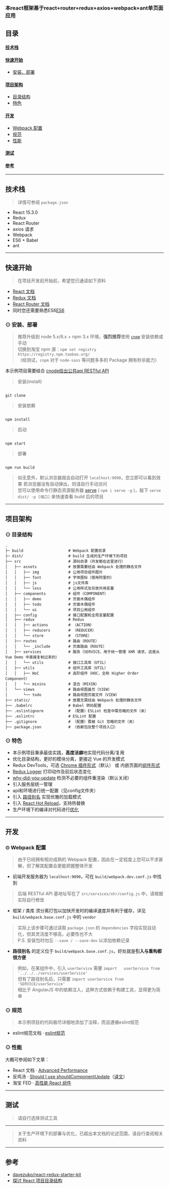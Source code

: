 ### 本react框架基于react+router+redux+axios+webpack+ant单页面应用

## 目录
####  [技术栈](#features)

####  [快速开始](#getting-started)
  * [安装、部署](#installation)  

####  [项目架构](#architecture)  
  * [目录结构](#tree)
  * [特色](#character)   

####  [开发](#development)
  * [Webpack 配置](#webpack-configure)
  * [规范](#standard)
  * [性能](#performance)
  
####  [测试](#testing)  

####  [参考](#reference)

****

## <a name="features"> 技术栈</a>
> 详情可参阅 `package.json` 

* React 15.3.0
* Redux
* React Router
* axios 请求
* Webpack
* ES6 + Babel
* ant

***

## <a name="getting-started"> 快速开始</a>
> 在项目开发前开始前，希望您已通读如下资料
* [React 文档][react-doc]  
* [Redux 文档][redux-doc]
* [React Router 文档][react-router-doc]  
* 同时您还需要熟悉ES6[ES6](http://es6.ruanyifeng.com/)  

### <a name="installation">⊙ 安装、部署</a>  
> 推荐升级到 node 5.x/6.x + npm 3.x 环境，**强烈推荐**使用 [`cnpm`](https://github.com/cnpm/cnpm) 安装依赖或手动     
> 切换到淘宝 npm 源：`npm set registry https://registry.npm.taobao.org/`     
> （经测试，`cnpm` 对于 `node-sass` 等问题多多的 Package 拥有秒杀能力）   

本示例项目需要结合 [cnode给出公共api RESTful API](http://cnodejs.org/api)     
> 安装(install)  
```

git clone

``` 
>  安装依赖   
```

npm install

``` 
> 启动  
```

npm start

```

> 部署  
```

npm run build

```

> 如无意外，默认浏览器就会自动打开 `localhost:9090`，您立即可以看到效果  若浏览器没有自动弹出，则请自行手动访问  
> 您可以使用命令行静态资源服务器 [serve](https://github.com/tj/serve) ( `npm i serve -g` )，敲下 `serve dist/ -p [端口]` 来快速查看 build 后的项目  
***

## <a name="architecture"> 项目架构</a>
### <a name="tree">⊙ 目录结构</a>
```
.
├─ build                    # Webpack 配置目录
├─ dist/                    # build 生成的生产环境下的项目
├── src                     # 源码目录（开发都在这里进行）
│   ├── assets              # 放置需要经由 Webpack 处理的静态文件
│   │   ├── img             # 公用项目组件图片
│   │   ├── font            # 字体图标（使用阿里的）
│   │   ├── js              # js文件库
│   │   └── less            # 公用样式及存放共用变量
│   ├── components          # 组件（COMPONENT）
│   │   ├── demo            # 页面木偶组件
│   │   ├── todo            # 页面木偶组件
│   │   └── ui              # 项目公用组件
│   ├── config              # 接口配置和全局变量配置
│   ├── redux               # Redux 
│   │   ├── actions         # （ACTION）
│   │   ├── reducers        # （REDUCER）
│   │   └── store           # （STORE）
│   ├── routes              # 路由（ROUTE）
│   │   └── _include        # 页面路由（ROUTE）
│   ├── services            # 服务（SERVICE，用于统一管理 XHR 请求，这是从 Vue Demo 中直接复制过来的）
│   │   └── utils           # 接口工具库（UTIL）
│   ├── utils               # 组件工具库（UTIL）
│   │   ├── HoC             # 高阶组件（HOC，全称 Higher Order Component）
│   │   └── mixins          # 混合（MIXIN）
│   └── views               # 路由视图基页（VIEW）
│       └── todo            # 路由视图页面文件（VIEW）
├── static/                 # 放置无需经由 Webpack 处理的静态文件
├── .babelrc                # Babel 转码配置
├── .eslintignore           # （配置）ESLint 检查中需忽略的文件（夹）
├── .eslintrc               # ESLint 配置
├── .gitignore              # （配置）需被 Git 忽略的文件（夹）
├── package.json            # （依赖包及整个项目入口）
```

### <a name="character">⊙ 特色</a>
* 本示例项目秉承最佳实践，**高度洁癖**地实现代码分离/复用
* 优化目录结构，更好的模块分离，更接近 Vue 的开发模式
* Redux DevTools，可选 [Chrome 插件形式][chrome-extension]（默认） 或 内嵌页面的[组件形式][devtools-component]
* [Redux Logger][redux-logger] 打印动作及前后状态变化
* [why-did-you-update][why-did-u-update] 检测不必要的组件重渲染（默认关闭）
* 引入服务层统一管理
* api和环境进行统一配置（见config文件夹）
* 引入 [路径别名](#alias) 实现优雅的加载模式
* 引入 [React Hot Reload][hot-loader]，支持热替换
* 生产环境下的编译对代码进行[优化][react-optimize]

***

## <a name="development"> 开发</a>
### <a name="webpack-configure">⊙ Webpack 配置</a>
> 由于已经拥有相对成熟的 Webpack 配置，因此在一定程度上您可以不求甚解，但了解其配置会更能把握整体开发    

* 前端开发服务器为 `localhost:9090`，可在 `build/webpack.dev.conf.js` 中找到  
> 后端 RESTful API 基地址写在了   `src/services/xhr/config.js` 中，请根据实际自行修改

* 框架 / 类库 须分离打包以加快开发时的编译速度并有利于缓存，详见 `build/webpack.base.conf.js` 中的 `vendor`  
> 实际上该步骤可通过读取 `package.json` 的 `dependencies` 字段实现自动化，但其灵活度不够高，必要性也不大    
> P.S. 安装包时勿忘 `--save / --save-dev` 以添加依赖记录  

* <a name="alias">**路径别名**</a> 的定义位于   `build/webpack.base.conf.js`，好处就是**引入与重构都很方便**
> 例如，在某组件中，引入 `userService` 需要 `import   userService from '../../../services/userService'`  
> 但有了路径别名后，只需要 `import userService from 'SERVICE/userService'`    
> 相比于 AngularJS 中的依赖注入，这种方式依赖于构建工具，显得更为简单    



### <a name="standard">⊙ 规范</a>
> 本示例项目的代码极尽详细地添加了注释，而且遵循eslint规范   
* eslint规范文档 · [eslint规范](http://eslint.cn/docs/user-guide/configuring)  

### <a name="performance">⊙ 性能</a>  
大概可参阅如下文章：

* React 文档 · [Advanced Performance](https://facebook.github.io/react/docs/advanced-performance.html)
* 反鸡汤 · [Should I use shouldComponentUpdate](http://jamesknelson.com/should-i-use-shouldcomponentupdate/)（[译文](http://www.infoq.com/cn/news/2016/07/react-shouldComponentUpdate)）
* 淘宝 FED · [高性能 React 组件](http://taobaofed.org/blog/2016/08/12/optimized-react-components/)

***

## <a name="testing"> 测试</a>
> 请自行选择测试工具

***


> 关于生产环境下的部署与优化，已超出本文档的论述范围，请自行查阅相关资料  

***

## <a name="reference"> 参考</a>
* [davezuko/react-redux-starter-kit](https://github.com/davezuko/react-redux-starter-kit)
* [探讨 React 项目目录结构](http://marmelab.com/blog/2015/12/17/react-directory-structure.html)

[vue-cli]: https://github.com/vuejs/vue-cli
[vue-cli-template]: http://vuejs-templates.github.io/webpack/structure
[vue-demo]: https://github.com/kenberkeley/vue-demo
[react-doc]: http://reactjs.cn/react/docs/getting-started-zh-CN.html
[redux-doc]: http://camsong.github.io/redux-in-chinese/index.html
[simple-tutorial]: https://github.com/kenberkeley/redux-simple-tutorial
[react-router-doc]: http://react-guide.github.io/react-router-cn/
[babel-repl]: http://babeljs.io/repl/
[how-to-start]: https://github.com/kenberkeley/react-demo/issues/1
[service-intro]: https://github.com/kenberkeley/vue-demo#service-layer
[alias-intro]: https://github.com/kenberkeley/vue-demo#alias
[createContainer]: https://github.com/kenberkeley/react-demo/blob/master/src/utils/createContainer.js
[Navbar]: https://github.com/kenberkeley/react-demo/blob/master/src/components/Navbar/index.js
[connect]: https://github.com/reactjs/react-redux/blob/master/docs/api.md#connectmapstatetoprops-mapdispatchtoprops-mergeprops-options
[dan-post]: https://medium.com/@dan_abramov/smart-and-dumb-components-7ca2f9a7c7d0
[chrome-extension]: https://github.com/zalmoxisus/redux-devtools-extension
[devtools-component]: https://github.com/gaearon/redux-devtools
[redux-logger]: https://github.com/evgenyrodionov/redux-logger
[why-did-u-update]: https://github.com/garbles/why-did-you-update
[hot-loader]: https://github.com/gaearon/react-hot-loader
[react-optimize]: https://github.com/thejameskyle/babel-react-optimize
[history]: https://github.com/ReactTraining/history
[proptypes]: https://facebook.github.io/react/docs/reusable-components-zh-CN.html#prop-验证
